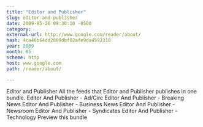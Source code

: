 ```yaml
---
title: "Editor and Publisher"
slug: editor-and-publisher
date: 2009-05-26 09:30:10 -0500
category: 
external-url: http://www.google.com/reader/about/
hash: 4ca46b64dd2809dbf02afe9da4592318
year: 2009
month: 05
scheme: http
host: www.google.com
path: /reader/about/

---
```


Editor and Publisher
All the feeds that Editor and Publisher publishes in one bundle.
Editor And Publisher - Ad/Circ Editor And Publisher - Breaking News Editor And Publisher - Business News Editor And Publisher - Newsroom Editor And Publisher - Syndicates Editor And Publisher - Technology
Preview this bundle
